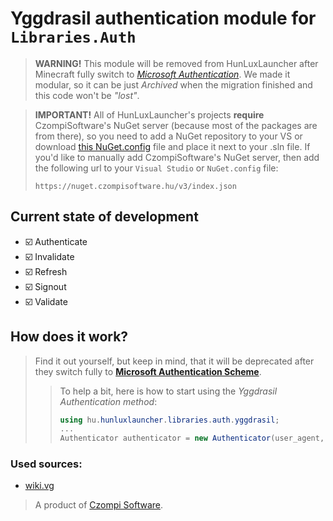 # Yggdrasil authentication module for `Libraries.Auth`
> **WARNING!**
> This module will be removed from HunLuxLauncher after Minecraft fully switch to [*Microsoft Authentication*](https://github.com/HunLuxLauncher/Libraries.Auth.Microsoft).
> We made it modular, so it can be just *Archived* when the migration finished and this code won't be *"lost"*.

> **IMPORTANT!**
> All of HunLuxLauncher's projects **require** CzompiSoftware's NuGet server (because most of the packages are from there), so you need to add a NuGet repository to your VS or download [this NuGet.config](https://raw.githubusercontent.com/CzompiSoftware/SampleProject/master/nuget.config) file and place it next to your .sln file.
> If you'd like to manually add CzompiSoftware's NuGet server, then add the following url to your `Visual Studio` or `NuGet.config` file:
> ```
> https://nuget.czompisoftware.hu/v3/index.json
> ```

## Current state of development
- :ballot_box_with_check: Authenticate
- :ballot_box_with_check: Invalidate
- :ballot_box_with_check: Refresh
- :ballot_box_with_check: Signout
- :ballot_box_with_check: Validate

## How does it work?
> Find it out yourself, but keep in mind, that it will be deprecated after they switch fully to [**Microsoft Authentication Scheme**](https://wiki.vg/Microsoft_Authentication_Scheme).
> > To help a bit, here is how to start using the *Yggdrasil Authentication method*:
> > ```cs
> > using hu.hunluxlauncher.libraries.auth.yggdrasil;
> > ...
> > Authenticator authenticator = new Authenticator(user_agent, client_token);
> > ```

### Used sources:
- [wiki.vg](https://wiki.vg/Authentication)

> A product of [Czompi Software](https://czompisoftware.hu/en/).
